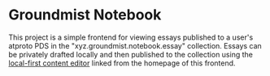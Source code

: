 # Groundmist Notebook

This project is a simple frontend for viewing essays published to a user's atproto PDS in the "xyz.groundmist.notebook.essay" collection. Essays can be privately drafted locally and then published to the collection using the [local-first content editor](https://github.com/grjte/tiny-essay-editor) linked from the homepage of this frontend.
